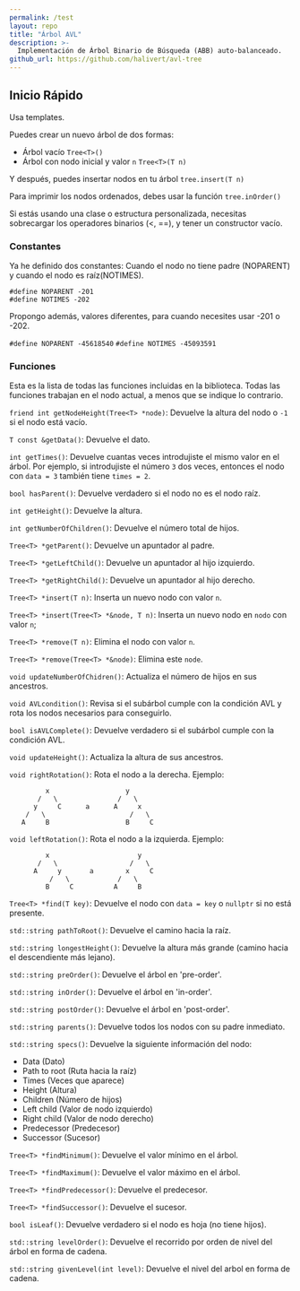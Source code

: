 ```yaml
---
permalink: /test
layout: repo
title: "Árbol AVL"
description: >-
  Implementación de Árbol Binario de Búsqueda (ABB) auto-balanceado.
github_url: https://github.com/halivert/avl-tree
---
```


## Inicio Rápido

Usa templates.

Puedes crear un nuevo árbol de dos formas:

- Árbol vacío `Tree<T>()`
- Árbol con nodo inicial y valor `n` `Tree<T>(T n)`

Y después, puedes insertar nodos en tu árbol `tree.insert(T n)`

Para imprimir los nodos ordenados, debes usar la función
`tree.inOrder()`

Si estás usando una clase o estructura personalizada, necesitas
sobrecargar los operadores binarios (<, ==), y tener un constructor
vacío.

### Constantes

Ya he definido dos constantes: Cuando el nodo no tiene padre
(NOPARENT) y cuando el nodo es raíz(NOTIMES).

`#define NOPARENT -201`
<br />
`#define NOTIMES -202`

Propongo además, valores diferentes, para cuando necesites usar -201 o
-202.

`#define NOPARENT -45618540`
`#define NOTIMES -45093591`

### Funciones

Esta es la lista de todas las funciones incluidas en la biblioteca.
Todas las funciones trabajan en el nodo actual, a menos que se indique
lo contrario.

`friend int getNodeHeight(Tree<T> *node)`: Devuelve la altura del nodo
o `-1` si el nodo está vacío.

`T const &getData()`: Devuelve el dato.

`int getTimes()`: Devuelve cuantas veces introdujiste el mismo valor
en el árbol. Por ejemplo, si introdujiste el número `3` dos veces,
entonces el nodo con `data = 3` también tiene `times = 2`.

`bool hasParent()`: Devuelve verdadero si el nodo no es el nodo raíz.

`int getHeight()`: Devuelve la altura.

`int getNumberOfChildren()`: Devuelve el número total de hijos.

`Tree<T> *getParent()`: Devuelve un apuntador al padre.

`Tree<T> *getLeftChild()`: Devuelve un apuntador al hijo izquierdo.

`Tree<T> *getRightChild()`: Devuelve un apuntador al hijo derecho.

`Tree<T> *insert(T n)`: Inserta un nuevo nodo con valor `n`.

`Tree<T> *insert(Tree<T> *&node, T n)`: Inserta un nuevo nodo en
`nodo` con valor `n`;

`Tree<T> *remove(T n)`: Elimina el nodo con valor `n`.

`Tree<T> *remove(Tree<T> *&node)`: Elimina este `node`.

`void updateNumberOfChidren()`: Actualiza el número de hijos en sus
ancestros.

`void AVLcondition()`: Revisa si el subárbol cumple con la condición
AVL y rota los nodos necesarios para conseguirlo.

`bool isAVLComplete()`: Devuelve verdadero si el subárbol cumple con
la condición AVL.

`void updateHeight()`: Actualiza la altura de sus ancestros.

`void rightRotation()`: Rota el nodo a la derecha.
Ejemplo:

```
         x                   y
       /   \               /   \
      y     C      a      A     x
    /   \                     /   \
   A     B                   B     C
```

`void leftRotation()`: Rota el nodo a la izquierda.
Ejemplo:

```
         x                      y
       /   \                  /   \
      A     y       a        x     C
          /   \            /   \
         B     C          A     B
```

`Tree<T> *find(T key)`: Devuelve el nodo con `data = key` o
`nullptr` si no está presente.

`std::string pathToRoot()`: Devuelve el camino hacia la raíz.

`std::string longestHeight()`: Devuelve la altura más grande (camino
hacia el descendiente más lejano).

`std::string preOrder()`: Devuelve el árbol en 'pre-order'.

`std::string inOrder()`: Devuelve el árbol en 'in-order'.

`std::string postOrder()`: Devuelve el árbol en 'post-order'.

`std::string parents()`: Devuelve todos los nodos con su padre
inmediato.

`std::string specs()`: Devuelve la siguiente información del nodo:

- Data (Dato)
- Path to root (Ruta hacia la raíz)
- Times (Veces que aparece)
- Height (Altura)
- Children (Número de hijos)
- Left child (Valor de nodo izquierdo)
- Right child (Valor de nodo derecho)
- Predecessor (Predecesor)
- Successor (Sucesor)

`Tree<T> *findMinimum()`: Devuelve el valor mínimo en el árbol.

`Tree<T> *findMaximum()`: Devuelve el valor máximo en el árbol.

`Tree<T> *findPredecessor()`: Devuelve el predecesor.

`Tree<T> *findSuccessor()`: Devuelve el sucesor.

`bool isLeaf()`: Devuelve verdadero si el nodo es hoja (no tiene
hijos).

`std::string levelOrder()`: Devuelve el recorrido por orden de nivel
del árbol en forma de cadena.

`std::string givenLevel(int level)`: Devuelve el nivel del arbol en
forma de cadena.
